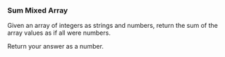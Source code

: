 ### Sum Mixed Array

Given an array of integers as strings and numbers, return the sum of the array values as if all were numbers.

Return your answer as a number.